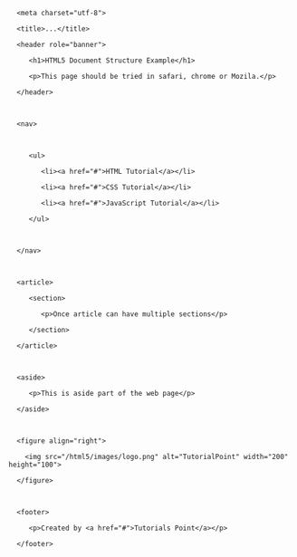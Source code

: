 > 

 

   <head> 

      <meta charset="utf-8"> 

      <title>...</title> 

   </head> 

 

   <body> 

 

      <header role="banner"> 

         <h1>HTML5 Document Structure Example</h1> 

         <p>This page should be tried in safari, chrome or Mozila.</p> 

      </header> 

 

      <nav> 

 

         <ul> 

            <li><a href="#">HTML Tutorial</a></li> 

            <li><a href="#">CSS Tutorial</a></li> 

            <li><a href="#">JavaScript Tutorial</a></li> 

         </ul> 

 

      </nav> 

 

      <article> 

         <section> 

            <p>Once article can have multiple sections</p> 

         </section> 

      </article> 

 

      <aside> 

         <p>This is aside part of the web page</p> 

      </aside> 

       

      <figure align="right"> 

        <img src="/html5/images/logo.png" alt="TutorialPoint" width="200" height="100"> 

      </figure> 

       

      <footer> 

         <p>Created by <a href="#">Tutorials Point</a></p> 

      </footer> 

 

   </body> 

</html> 
